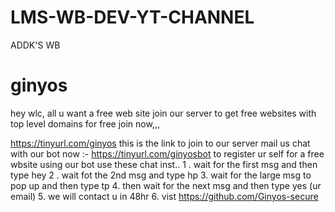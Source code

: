 # LMS-WB-DEV-YT-CHANNEL
ADDK'S WB
# ginyos 

hey wlc, all
u want a free web site
join our server to get free websites with top level domains 
for free
join 
now,,,

https://tinyurl.com/ginyos this is the link to join to our server 
mail us 
chat with our bot now :- https://tinyurl.com/ginyosbot
to register ur self for a free wbsite using our bot use these chat inst..
1 . wait for the first msg and then type hey
2 . wait fot the 2nd msg and type hp
3. wait for the large msg to pop up and then type tp 
4. then wait for the next msg and then type yes (ur email)
5. we will contact u in 48hr 
6. vist https://github.com/Ginyos-secure
